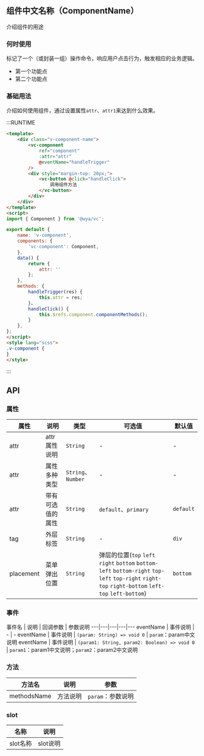 ## 组件中文名称（ComponentName）
介绍组件的用途

### 何时使用
标记了一个（或封装一组）操作命令，响应用户点击行为，触发相应的业务逻辑。
- 第一个功能点
- 第二个功能点

### 基础用法
介绍如何使用组件，通过设置属性`attr`、`attr1`来达到什么效果。

:::RUNTIME
```html
<template>
	<div class="v-component-name">
		<vc-component 
			ref="component" 
            :attr="attr"
            @eventName="handleTrigger"
		/>	
		<div style="margin-top: 20px;">
			<vc-button @click="handleClick">
				调用组件方法
			</vc-button>
		</div>
	</div>
</template>
<script>
import { Component } from '@wya/vc';

export default {
	name: 'v-component',
	components: {
		'vc-component': Component,
	},
	data() {
		return {
            attr: ''
		};
	},
	methods: {
		handleTrigger(res) {
            this.attr = res;
        }，
        handleClick() {
            this.$refs.component.componentMethods();
        }
	},
};
</script>
<style lang="scss">
.v-component {
}
</style>
```
:::

## API

### 属性
属性 | 说明 | 类型 | 可选值 | 默认值
---|---|---|---|---
attr | attr属性说明 | `String` | - | -
attr | 属性多种类型 | `String`、`Number` | - | -
attr | 带有可选值的属性 | `String` | `default`、`primary` | `default`
tag | 外层标签 | `String`| - | `div`
placement |  菜单弹出位置 | `String` | 弹层的位置(`top` `left` `right` `bottom` `bottom-left` `bottom-right` `top-left` `top-right` `right-top` `right-bottom` `left-top` `left-bottom`) | `bottom` 

### 事件
事件名 | 说明 | 回调参数 | 参数说明
---|---|---|---|---
eventName | 事件说明 | - | -
eventName | 事件说明 | `(param: String) => void 0` | `param`：param中文说明
eventName | 事件说明 | `(param1: String, param2: Boolean) => void 0` | `param1`：param1中文说明；`param2`：param2中文说明

### 方法
方法名 | 说明 | 参数
---|---|---
methodsName | 方法说明 | `param`：参数说明

### slot
名称 | 说明 
---|---
slot名称 | slot说明 
